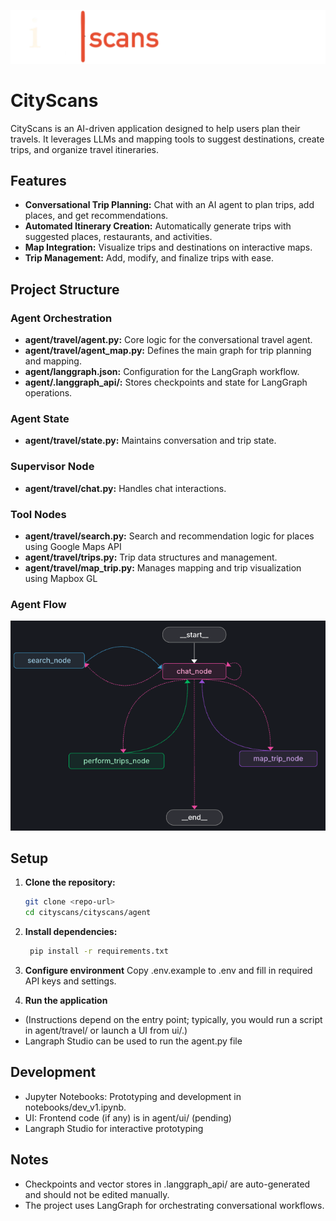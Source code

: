 ![alt text](image-4.png)
# CityScans
CityScans is an AI-driven application designed to help users plan their travels. It leverages LLMs and mapping tools to suggest destinations, create trips, and organize travel itineraries.

## Features

- **Conversational Trip Planning:** Chat with an AI agent to plan trips, add places, and get recommendations.
- **Automated Itinerary Creation:** Automatically generate trips with suggested places, restaurants, and activities.
- **Map Integration:** Visualize trips and destinations on interactive maps.
- **Trip Management:** Add, modify, and finalize trips with ease.

## Project Structure

### Agent Orchestration
- **agent/travel/agent.py:** Core logic for the conversational travel agent.
- **agent/travel/agent_map.py:** Defines the main graph for trip planning and mapping.
- **agent/langgraph.json:** Configuration for the LangGraph workflow.
- **agent/.langgraph_api/:** Stores checkpoints and state for LangGraph operations.

### Agent State
- **agent/travel/state.py:** Maintains conversation and trip state.

### Supervisor Node
- **agent/travel/chat.py:** Handles chat interactions.

### Tool Nodes
- **agent/travel/search.py:** Search and recommendation logic for places using Google Maps API
- **agent/travel/trips.py:** Trip data structures and management.
- **agent/travel/map_trip.py:** Manages mapping and trip visualization using Mapbox GL 

### Agent Flow
![Agent Flow](image.png)

## Setup

1. **Clone the repository:**
   ```sh
   git clone <repo-url>
   cd cityscans/cityscans/agent
2. **Install dependencies:**
   ```sh
    pip install -r requirements.txt
3. **Configure environment**
Copy .env.example to .env and fill in required API keys and settings.

4. **Run the application**
- (Instructions depend on the entry point; typically, you would run a script in agent/travel/ or launch a UI from ui/.)
- Langraph Studio can be used to run the agent.py file

## Development
- Jupyter Notebooks: Prototyping and development in notebooks/dev_v1.ipynb.
- UI: Frontend code (if any) is in agent/ui/ (pending)
- Langraph Studio for interactive prototyping

## Notes
- Checkpoints and vector stores in .langgraph_api/ are auto-generated and should not be edited manually.
- The project uses LangGraph for orchestrating conversational workflows.
